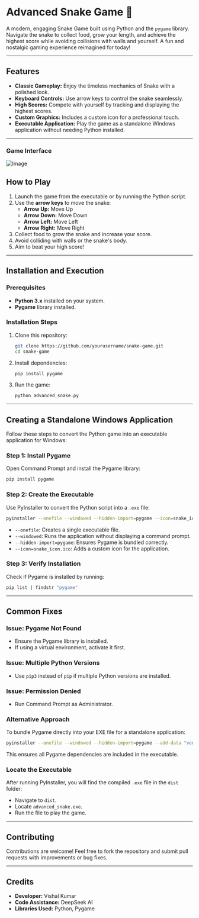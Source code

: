 # Advanced Snake Game 🐍

A modern, engaging Snake Game built using Python and the `pygame` library. Navigate the snake to collect food, grow your length, and achieve the highest score while avoiding collisions with walls and yourself. A fun and nostalgic gaming experience reimagined for today!

---

## Features
- **Classic Gameplay:** Enjoy the timeless mechanics of Snake with a polished look.
- **Keyboard Controls:** Use arrow keys to control the snake seamlessly.
- **High Scores:** Compete with yourself by tracking and displaying the highest scores.
- **Custom Graphics:** Includes a custom icon for a professional touch.
- **Executable Application:** Play the game as a standalone Windows application without needing Python installed.

---
### Game Interface
![Image](https://github.com/user-attachments/assets/8953785b-3018-4641-aac6-6d85e816a901)
## How to Play
1. Launch the game from the executable or by running the Python script.
2. Use the **arrow keys** to move the snake:
   - **Arrow Up:** Move Up
   - **Arrow Down:** Move Down
   - **Arrow Left:** Move Left
   - **Arrow Right:** Move Right
3. Collect food to grow the snake and increase your score.
4. Avoid colliding with walls or the snake's body.
5. Aim to beat your high score!

---

## Installation and Execution
### Prerequisites
- **Python 3.x** installed on your system.
- **Pygame** library installed.

### Installation Steps
1. Clone this repository:
   ```bash
   git clone https://github.com/yourusername/snake-game.git
   cd snake-game
   ```
2. Install dependencies:
   ```bash
   pip install pygame
   ```
3. Run the game:
   ```bash
   python advanced_snake.py
   ```

---

## Creating a Standalone Windows Application

Follow these steps to convert the Python game into an executable application for Windows:

### Step 1: Install Pygame
Open Command Prompt and install the Pygame library:
```bash
pip install pygame
```

### Step 2: Create the Executable
Use PyInstaller to convert the Python script into a `.exe` file:
```bash
pyinstaller --onefile --windowed --hidden-import=pygame --icon=snake_icon.ico advanced_snake.py
```
- `--onefile`: Creates a single executable file.
- `--windowed`: Runs the application without displaying a command prompt.
- `--hidden-import=pygame`: Ensures Pygame is bundled correctly.
- `--icon=snake_icon.ico`: Adds a custom icon for the application.

### Step 3: Verify Installation
Check if Pygame is installed by running:
```bash
pip list | findstr "pygame"
```

---

## Common Fixes
### Issue: Pygame Not Found
- Ensure the Pygame library is installed.
- If using a virtual environment, activate it first.

### Issue: Multiple Python Versions
- Use `pip3` instead of `pip` if multiple Python versions are installed.

### Issue: Permission Denied
- Run Command Prompt as Administrator.

### Alternative Approach
To bundle Pygame directly into your EXE file for a standalone application:
```bash
pyinstaller --onefile --windowed --hidden-import=pygame --add-data "venv/Lib/site-packages/pygame;pygame" --icon=snake_icon.ico advanced_snake.py
```
This ensures all Pygame dependencies are included in the executable.

### Locate the Executable
After running PyInstaller, you will find the compiled `.exe` file in the `dist` folder:
- Navigate to `dist`.
- Locate `advanced_snake.exe`.
- Run the file to play the game.

---

## Contributing
Contributions are welcome! Feel free to fork the repository and submit pull requests with improvements or bug fixes.


---

## Credits
- **Developer:** Vishal Kumar
- **Code Assistance:** DeepSeek AI
- **Libraries Used:** Python, Pygame
